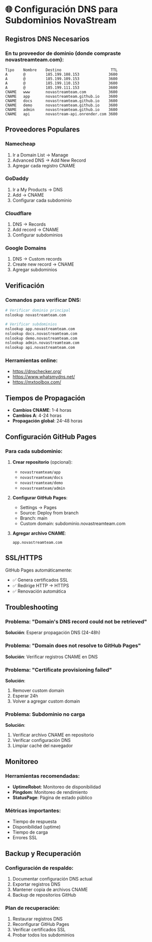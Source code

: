 # 🌐 Configuración DNS para Subdominios NovaStream

## Registros DNS Necesarios

### En tu proveedor de dominio (donde compraste novastreamteam.com):

```
Tipo    Nombre    Destino                      TTL
A       @         185.199.108.153             3600
A       @         185.199.109.153             3600
A       @         185.199.110.153             3600
A       @         185.199.111.153             3600
CNAME   www       novastreamteam.com          3600
CNAME   app       novastreamteam.github.io    3600
CNAME   docs      novastreamteam.github.io    3600
CNAME   demo      novastreamteam.github.io    3600
CNAME   admin     novastreamteam.github.io    3600
CNAME   api       novastream-api.onrender.com 3600
```

## Proveedores Populares

### Namecheap
1. Ir a Domain List → Manage
2. Advanced DNS → Add New Record
3. Agregar cada registro CNAME

### GoDaddy
1. Ir a My Products → DNS
2. Add → CNAME
3. Configurar cada subdominio

### Cloudflare
1. DNS → Records
2. Add record → CNAME
3. Configurar subdominios

### Google Domains
1. DNS → Custom records
2. Create new record → CNAME
3. Agregar subdominios

## Verificación

### Comandos para verificar DNS:
```bash
# Verificar dominio principal
nslookup novastreamteam.com

# Verificar subdominios
nslookup app.novastreamteam.com
nslookup docs.novastreamteam.com
nslookup demo.novastreamteam.com
nslookup admin.novastreamteam.com
nslookup api.novastreamteam.com
```

### Herramientas online:
- https://dnschecker.org/
- https://www.whatsmydns.net/
- https://mxtoolbox.com/

## Tiempos de Propagación

- **Cambios CNAME**: 1-4 horas
- **Cambios A**: 4-24 horas
- **Propagación global**: 24-48 horas

## Configuración GitHub Pages

### Para cada subdominio:

1. **Crear repositorio** (opcional):
   - `novastreamteam/app`
   - `novastreamteam/docs` 
   - `novastreamteam/demo`
   - `novastreamteam/admin`

2. **Configurar GitHub Pages**:
   - Settings → Pages
   - Source: Deploy from branch
   - Branch: main
   - Custom domain: subdominio.novastreamteam.com

3. **Agregar archivo CNAME**:
   ```
   app.novastreamteam.com
   ```

## SSL/HTTPS

GitHub Pages automáticamente:
- ✅ Genera certificados SSL
- ✅ Redirige HTTP → HTTPS
- ✅ Renovación automática

## Troubleshooting

### Problema: "Domain's DNS record could not be retrieved"
**Solución**: Esperar propagación DNS (24-48h)

### Problema: "Domain does not resolve to GitHub Pages"
**Solución**: Verificar registros CNAME en DNS

### Problema: "Certificate provisioning failed"
**Solución**: 
1. Remover custom domain
2. Esperar 24h
3. Volver a agregar custom domain

### Problema: Subdominio no carga
**Solución**:
1. Verificar archivo CNAME en repositorio
2. Verificar configuración DNS
3. Limpiar caché del navegador

## Monitoreo

### Herramientas recomendadas:
- **UptimeRobot**: Monitoreo de disponibilidad
- **Pingdom**: Monitoreo de rendimiento
- **StatusPage**: Página de estado público

### Métricas importantes:
- Tiempo de respuesta
- Disponibilidad (uptime)
- Tiempo de carga
- Errores SSL

## Backup y Recuperación

### Configuración de respaldo:
1. Documentar configuración DNS actual
2. Exportar registros DNS
3. Mantener copia de archivos CNAME
4. Backup de repositorios GitHub

### Plan de recuperación:
1. Restaurar registros DNS
2. Reconfigurar GitHub Pages
3. Verificar certificados SSL
4. Probar todos los subdominios